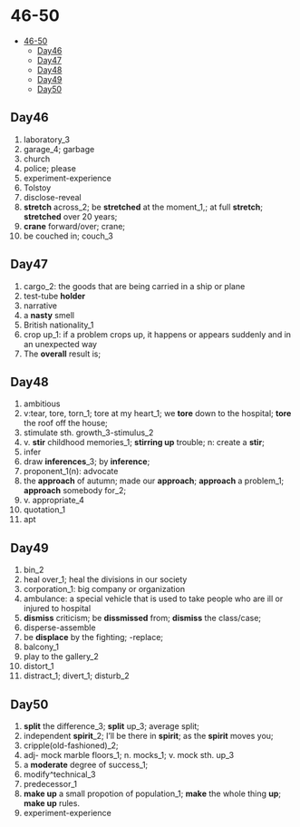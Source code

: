 # 46-50

- [46-50](#46-50)
  - [Day46](#day46)
  - [Day47](#day47)
  - [Day48](#day48)
  - [Day49](#day49)
  - [Day50](#day50)

## Day46

1. laboratory_3
2. garage_4; garbage
3. church
4. police; please
5. experiment-experience
6. Tolstoy
7. disclose-reveal
8. **stretch** across_2; be **stretched** at the moment_1,; at full **stretch**; **stretched** over 20 years;
9. **crane** forward/over; crane;
10. be couched in; couch_3

## Day47

1. cargo_2: the goods that are being carried in a ship or plane
2. test-tube **holder**
3. narrative
4. a **nasty** smell
5. British nationality_1
6. crop up_1: if a problem crops up, it happens or appears suddenly and in an unexpected way
7. The **overall** result is;

## Day48

1. ambitious
2. v:tear, tore, torn_1; tore at my heart_1; we **tore** down to the hospital; **tore** the roof off the house;
3. stimulate sth. growth_3-stimulus_2
4. v. **stir** childhood memories_1; **stirring up** trouble; n: create a **stir**;
5. infer
6. draw **inferences**_3; by **inference**;
7. proponent_1(n): advocate
8. the **approach** of autumn; made our **approach**; **approach** a problem_1; **approach** somebody for_2;
9. v. appropriate_4
10. quotation_1
11. apt

## Day49

1. bin_2
2. heal over_1; heal the divisions in our society
3. corporation_1: big company or organization
4. ambulance: a special vehicle that is used to take people who are ill or injured to hospital
5. **dismiss** criticism; be **dissmissed** from; **dismiss** the class/case;
6. disperse-assemble
7. be **displace** by the fighting; -replace;
8. balcony_1
9. play to the gallery_2
10. distort_1
11. distract_1; divert_1; disturb_2

## Day50

1. **split** the difference_3; **split** up_3; average split;
2. independent **spirit**_2;  I’ll be there in **spirit**; as the **spirit** moves you;
3. cripple(old-fashioned)_2;
4. adj- mock marble floors_1; n. mocks_1; v. mock sth. up_3
5. a **moderate** degree of success_1;
6. modify^technical_3
7. predecessor_1
8. **make up** a small propotion of population_1; **make** the whole thing **up**; **make up** rules.
9. experiment-experience
